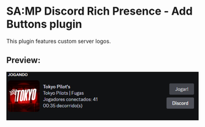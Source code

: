 # SA:MP Discord Rich Presence - Add Buttons plugin

This plugin features custom server logos. 

## Preview:
![Screenshot](https://github.com/lucas8662/discord-RPC/blob/main/images/image.png)
